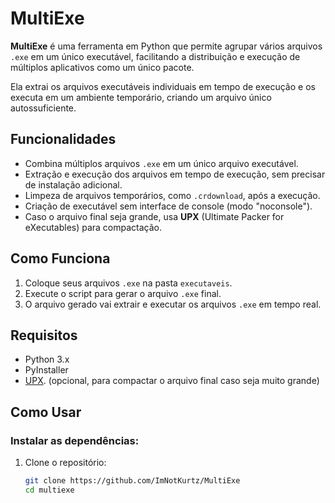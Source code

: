 # MultiExe

**MultiExe** é uma ferramenta em Python que permite agrupar vários arquivos `.exe` em um único executável, facilitando a distribuição e execução de múltiplos aplicativos como um único pacote. 

Ela extrai os arquivos executáveis individuais em tempo de execução e os executa em um ambiente temporário, criando um arquivo único autossuficiente.

## Funcionalidades

- Combina múltiplos arquivos `.exe` em um único arquivo executável.
- Extração e execução dos arquivos em tempo de execução, sem precisar de instalação adicional.
- Limpeza de arquivos temporários, como `.crdownload`, após a execução.
- Criação de executável sem interface de console (modo "noconsole").
- Caso o arquivo final seja grande, usa **UPX** (Ultimate Packer for eXecutables) para compactação.

## Como Funciona

1. Coloque seus arquivos `.exe` na pasta `executaveis`.
2. Execute o script para gerar o arquivo `.exe` final.
3. O arquivo gerado vai extrair e executar os arquivos `.exe` em tempo real.

## Requisitos

- Python 3.x
- PyInstaller
- [UPX](https://github.com/upx/upx/releases/). (opcional, para compactar o arquivo final caso seja muito grande)

## Como Usar

### Instalar as dependências:

1. Clone o repositório:
   ```bash
   git clone https://github.com/ImNotKurtz/MultiExe
   cd multiexe

